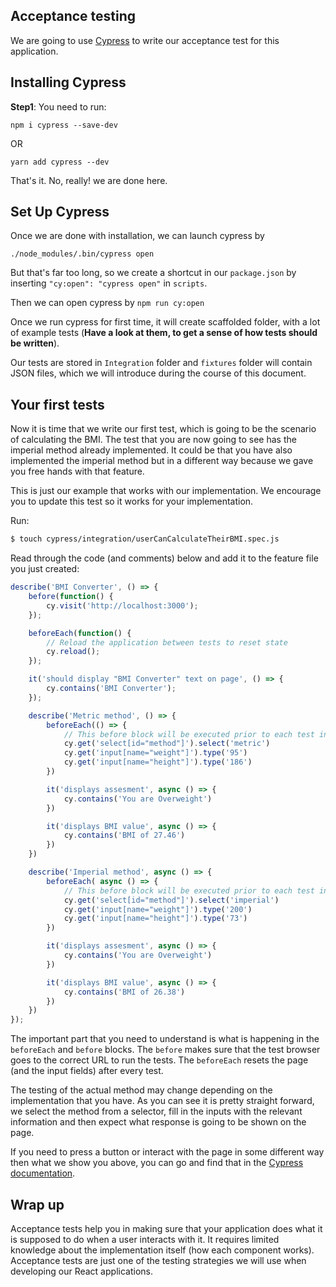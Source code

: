 ## Acceptance testing

We are going to use [Cypress](https://www.cypress.io/)  to write our acceptance test for this application. 

## Installing Cypress

**Step1**: You need to run:

`npm i cypress --save-dev`

OR

`yarn add cypress --dev`

That's it. No, really! we are done here.

## Set Up Cypress

Once we are done with installation, we can launch cypress by

`./node_modules/.bin/cypress open`

But that's far too long, so we create a shortcut in our `package.json` by inserting `"cy:open": "cypress open"` in `scripts`.

Then we can open cypress by
`npm run cy:open`

Once we run cypress for first time, it will create scaffolded folder, with a lot of example tests (**Have a look at them, to get a sense of how tests should be written**).

Our tests are stored in `Integration` folder and `fixtures` folder will contain JSON files, which we will introduce during the course of this document.

## Your first tests

Now it is time that we write our first test, which is going to be the scenario of calculating the BMI. The test that you are now going to see has the imperial method already implemented. It could be that you have also implemented the imperial method but in a different way because we gave you free hands with that feature. 

This is just our example that works with our implementation. We encourage you to update this test so it works for your implementation.

Run:

```bash
$ touch cypress/integration/userCanCalculateTheirBMI.spec.js
```


Read through the code (and comments) below and add it to the feature file you just created:

```js
describe('BMI Converter', () => {
    before(function() {
        cy.visit('http://localhost:3000');
    });

    beforeEach(function() {
        // Reload the application between tests to reset state
        cy.reload();
    });

    it('should display "BMI Converter" text on page', () => {
        cy.contains('BMI Converter');
    });

    describe('Metric method', () => {
        beforeEach(() => {
            // This before block will be executed prior to each test in this describe block
            cy.get('select[id="method"]').select('metric')
            cy.get('input[name="weight"]').type('95')
            cy.get('input[name="height"]').type('186')
        })

        it('displays assesment', async () => {   
            cy.contains('You are Overweight')
        })

        it('displays BMI value', async () => {   
            cy.contains('BMI of 27.46')
        })
    })

    describe('Imperial method', async () => {
        beforeEach( async () => {
            // This before block will be executed prior to each test in this describe block
            cy.get('select[id="method"]').select('imperial')
            cy.get('input[name="weight"]').type('200')
            cy.get('input[name="height"]').type('73')
        })

        it('displays assesment', async () => {   
            cy.contains('You are Overweight')
        })

        it('displays BMI value', async () => {   
            cy.contains('BMI of 26.38')
        })
    })
}); 
```

The important part that you need to understand is what is happening in the `beforeEach` and `before` blocks. The `before` makes sure that the test browser goes to the correct URL to run the tests. The `beforeEach` resets the page (and the input fields) after every test. 

The testing of the actual method may change depending on the implementation that you have. As you can see it is pretty straight forward, we select the method from a selector, fill in the inputs with the relevant information and then expect what response is going to be shown on the page. 

If you need to press a button or interact with the page in some different way then what we show you above, you can go and find that in the [Cypress documentation](https://docs.cypress.io/guides/overview/why-cypress.html#In-a-nutshell).

## Wrap up
Acceptance tests help you in making sure that your application does what it is supposed to do when a user interacts with it. It requires limited knowledge about the implementation itself (how each component works). Acceptance tests are just one of the testing strategies we will use when developing our React applications.
